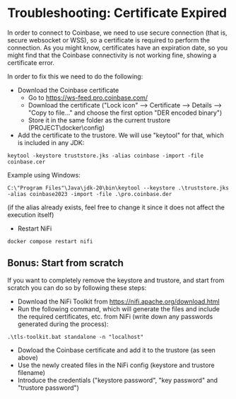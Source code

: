 # Troubleshooting: Certificate Expired

In order to connect to Coinbase, we need to use secure connection (that is, secure websocket or WSS), so a certificate is required to perform the connection.
As you might know, certificates have an expiration date, so you might find that the Coinbase connectivity is not working fine, showing a certificate error. 

In order to fix this we need to do the following:

* Download the Coinbase certificate
  * Go to https://ws-feed.pro.coinbase.com/
  * Download the certificate ("Lock icon" --> Certificate --> Details --> "Copy to file..." and choose the first option "DER encoded binary")
  * Store it in the same folder as the current trustore (PROJECT\docker\config)
* Add the certificate to the trustore. We will use "keytool" for that, which is included in any JDK:

```
keytool -keystore truststore.jks -alias coinbase -import -file coinbase.cer
```

Example using Windows:

```
C:\"Program Files"\Java\jdk-20\bin\keytool --keystore .\truststore.jks -alias coinbase2023 -import -file .\pro.coinbase.der
```

(if the alias already exists, feel free to change it since it does not affect the execution itself)

* Restart NiFi

```
docker compose restart nifi
```

## Bonus: Start from scratch

If you want to completely remove the keystore and trustore, and start from scratch you can do so by following these steps:

* Download the NiFi Toolkit from https://nifi.apache.org/download.html
* Run the following command, which will generate the files and include the required certificates, etc. from NiFi (write down any passwords generated during the process):

```
.\tls-toolkit.bat standalone -n "localhost"
```

* Dowload the Coinbase certificate and add it to the trustore (as seen above)
* Use the newly created files in the NiFi config (keystore and trustore filename)
* Introduce the credentials ("keystore password", "key password" and "trustore password")